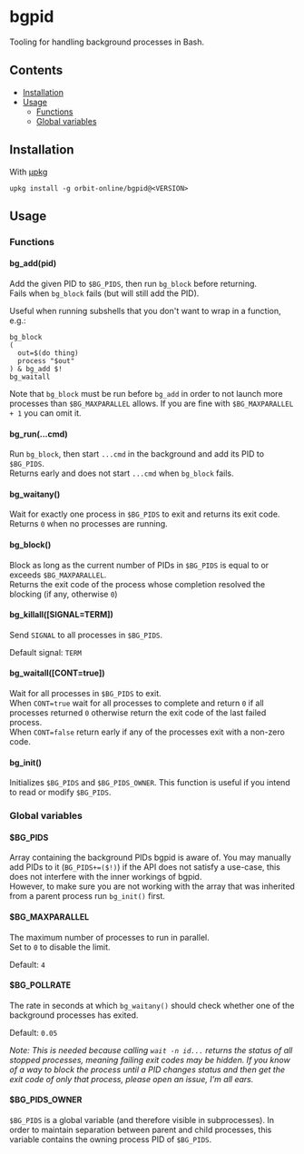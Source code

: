 # bgpid

Tooling for handling background processes in Bash.

## Contents

- [Installation](#installation)
- [Usage](#usage)
  - [Functions](#functions)
  - [Global variables](#global-variables)

## Installation

With [μpkg](https://github.com/orbit-online/upkg)

```
upkg install -g orbit-online/bgpid@<VERSION>
```

## Usage

### Functions

#### bg_add(pid)

Add the given PID to `$BG_PIDS`, then run `bg_block` before returning.  
Fails when `bg_block` fails (but will still add the PID).

Useful when running subshells that you don't want to wrap in a function, e.g.:

```
bg_block
(
  out=$(do thing)
  process "$out"
) & bg_add $!
bg_waitall
```

Note that `bg_block` must be run before `bg_add` in order to not launch more
processes than `$BG_MAXPARALLEL` allows. If you are fine with
`$BG_MAXPARALLEL + 1` you can omit it.

#### bg_run(...cmd)

Run `bg_block`, then start `...cmd` in the background and add its PID to
`$BG_PIDS`.  
Returns early and does not start `...cmd` when `bg_block` fails.

#### bg_waitany()

Wait for exactly one process in `$BG_PIDS` to exit and returns its exit code.  
Returns `0` when no processes are running.

#### bg_block()

Block as long as the current number of PIDs in `$BG_PIDS` is equal to or exceeds
`$BG_MAXPARALLEL`.  
Returns the exit code of the process whose completion resolved the blocking (if
any, otherwise `0`)

#### bg_killall([SIGNAL=TERM])

Send `SIGNAL` to all processes in `$BG_PIDS`.

Default signal: `TERM`

#### bg_waitall([CONT=true])

Wait for all processes in `$BG_PIDS` to exit.  
When `CONT=true` wait for all processes to complete and return `0` if all
processes returned `0` otherwise return the exit code of the last failed
process.  
When `CONT=false` return early if any of the processes exit with a non-zero
code.

#### bg_init()

Initializes `$BG_PIDS` and `$BG_PIDS_OWNER`. This function is useful if you
intend to read or modify `$BG_PIDS`.

### Global variables

#### $BG_PIDS

Array containing the background PIDs bgpid is aware of. You may manually add
PIDs to it (`BG_PIDS+=($!)`) if the API does not satisfy a use-case, this does
not interfere with the inner workings of bgpid.  
However, to make sure you are not working with the array that was inherited from
a parent process run `bg_init()` first.

#### $BG_MAXPARALLEL

The maximum number of processes to run in parallel.  
Set to `0` to disable the limit.

Default: `4`

#### $BG_POLLRATE

The rate in seconds at which `bg_waitany()` should check whether one of the
background processes has exited.

Default: `0.05`

_Note: This is needed because calling `wait -n id...` returns the status of all
stopped processes, meaning failing exit codes may be hidden. If you know of a
way to block the process until a PID changes status and then get the exit code
of only that process, please open an issue, I'm all ears._

#### $BG_PIDS_OWNER

`$BG_PIDS` is a global variable (and therefore visible in subprocesses).
In order to maintain separation between parent and child processes,
this variable contains the owning process PID of `$BG_PIDS`.
